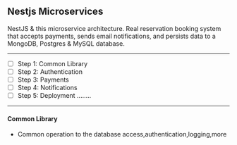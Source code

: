 ## Nestjs Microservices

NestJS & this microservice architecture.
Real reservation booking system that accepts payments, sends email notifications, and persists data to a MongoDB, Postgres & MySQL database.

<hr style="height:1px;">

- [ ] Step 1: Common Library
- [ ] Step 2: Authentication
- [ ] Step 3: Payments
- [ ] Step 4: Notifications
- [ ] Step 5: Deployment
      ........

<hr style="height:1px;">

#### Common Library

- Common operation to the database access,authentication,logging,more
